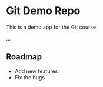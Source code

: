 # Git Demo Repo
This is a demo app for the Git course.


...
## Roadmap
* Add new features
* Fix the bugs
